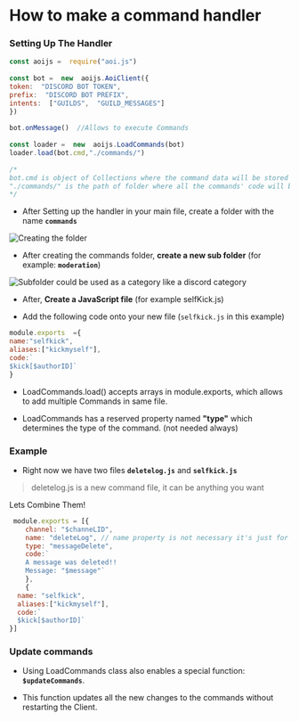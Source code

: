# How to make a command handler

### Setting Up The Handler
```js
const aoijs =  require("aoi.js")  
  
const bot =  new  aoijs.AoiClient({  
token:  "DISCORD BOT TOKEN",  
prefix:  "DISCORD BOT PREFIX",  
intents:  ["GUILDS",  "GUILD_MESSAGES"]  
})  
  
bot.onMessage()  //Allows to execute Commands  
  
const loader =  new  aoijs.LoadCommands(bot)  
loader.load(bot.cmd,"./commands/")  
  
/*  
bot.cmd is object of Collections where the command data will be stored  
"./commands/" is the path of folder where all the commands' code will be present  
*/
```
- After Setting up the handler in your main file, create a folder with the name **`commands`**

![Creating the folder](https://media.discordapp.net/attachments/987115248853078019/1045112745869197382/unknown.png)

- After creating the commands folder, **create a new sub folder** (for example: **`moderation`**)

![Subfolder could be used as a category like a discord category](https://media.discordapp.net/attachments/987115248853078019/1045112789330575441/unknown.png)

-   After,  **Create a JavaScript file**  (for example selfKick.js)

-   Add the following code onto your new file (`selfkick.js`  in this example)

```js
module.exports  ={  
name:"selfkick",  
aliases:["kickmyself"],  
code:`  
$kick[$authorID]`  
}
```

-   LoadCommands.load() accepts arrays in module.exports, which allows to add multiple Commands in same file.
    
-   LoadCommands has a reserved property named  **"type"**  which determines the type of the command. (not needed always)

### Example

-   Right now we have two files  **`deletelog.js`**  and  **`selfkick.js`**

> deletelog.js is a new command file, it can be anything you want

Lets Combine Them!

```js
 module.exports = [{
    channel: "$channeLID",
    name: "deleteLog", // name property is not necessary it's just for logging the command (if this is not present channel property will be used for logging)
    type: "messageDelete",
    code:`
    A message was deleted!!
    Message: "$message"`
    },
    {
  name: "selfkick",
  aliases:["kickmyself"],
  code:`
  $kick[$authorID]`
}]
```
### Update commands

- Using LoadCommands class also enables a special function:  **`$updateCommands`**.

- This function updates all the new changes to the commands without restarting the Client.
